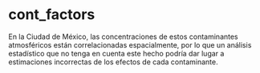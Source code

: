 # cont_factors
En la Ciudad de México, las concentraciones de estos contaminantes atmosféricos  están correlacionadas espacialmente, por lo que un análisis estadístico que no tenga en cuenta este hecho podría dar lugar a estimaciones incorrectas de los efectos de cada contaminante.

